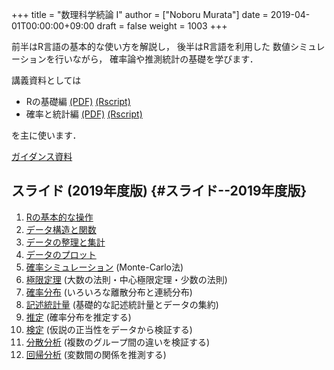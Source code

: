 +++
title = "数理科学続論 I"
author = ["Noboru Murata"]
date = 2019-04-01T00:00:00+09:00
draft = false
weight = 1003
+++

前半はR言語の基本的な使い方を解説し，
後半はR言語を利用した
数値シミュレーションを行いながら，
確率論や推測統計の基礎を学びます．

講義資料としては

-   Rの基礎編 [(PDF)](https://noboru-murata.github.io/sda/docs/note1.pdf) [(Rscript)](https://noboru-murata.github.io/sda/docs/script1.zip)
-   確率と統計編 [(PDF)](https://noboru-murata.github.io/sda/docs/note2.pdf) [(Rscript)](https://noboru-murata.github.io/sda/docs/script2.zip)

を主に使います．

[ガイダンス資料](https://noboru-murata.github.io/sda/spring/slide00.html)


## スライド (2019年度版) {#スライド--2019年度版}

1.  [Rの基本的な操作](https://noboru-murata.github.io/sda/spring/slide01.html)
2.  [データ構造と関数](https://noboru-murata.github.io/sda/spring/slide02.html)
3.  [データの整理と集計](https://noboru-murata.github.io/sda/spring/slide03.html)
4.  [データのプロット](https://noboru-murata.github.io/sda/spring/slide04.html)
5.  [確率シミュレーション](https://noboru-murata.github.io/sda/spring/slide05.html) (Monte-Carlo法)
6.  [極限定理](https://noboru-murata.github.io/sda/spring/slide06.html) (大数の法則・中心極限定理・少数の法則)
7.  [確率分布](https://noboru-murata.github.io/sda/spring/slide07.html) (いろいろな離散分布と連続分布)
8.  [記述統計量](https://noboru-murata.github.io/sda/spring/slide08.html) (基礎的な記述統計量とデータの集約)
9.  [推定](https://noboru-murata.github.io/sda/spring/slide09.html) (確率分布を推定する)
10. [検定](https://noboru-murata.github.io/sda/spring/slide10.html) (仮説の正当性をデータから検証する)
11. [分散分析](https://noboru-murata.github.io/sda/spring/slide11.html) (複数のグループ間の違いを検証する)
12. [回帰分析](https://noboru-murata.github.io/sda/spring/slide12.html) (変数間の関係を推測する)